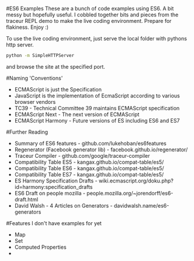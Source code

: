 #ES6 Examples
These are a bunch of code examples using ES6. A bit messy but hopefully useful. I cobbled together bits and pieces from the traceur REPL demo to make the live coding environment. Prepare for flakiness. Enjoy :)

To use the live coding environment, just serve the local folder with pythons http server.
```bash
python -m SimpleHTTPServer
```
and browse the site at the specified port.

#Naming 'Conventions'
- ECMAScript is just the Specification
- JavaScript is the implementation of EcmaScript according to various browser vendors
- TC39 - Technical Committee 39 maintains ECMAScript specification
- ECMAScript Next - The next version of ECMAScript
- ECMAScript Harmony - Future versions of ES including ES6 and ES7

#Further Reading
- Summary of ES6 features                   - github.com/lukehoban/es6features
- Regenerator (Facebook generator lib)      - facebook.github.io/regenerator/
- Traceur Compiler                          - github.com/google/traceur-compiler
- Compatibility Table ES5                   - kangax.github.io/compat-table/es5/
- Compatibility Table ES6                   - kangax.github.io/compat-table/es5/
- Compatibility Table ES7                   - kangax.github.io/compat-table/es5/
- ES Harmony Specification Drafts           - wiki.ecmascript.org/doku.php?id=harmony:specification_drafts
- ES6 Draft on people mozilla               - people.mozilla.org/~jorendorff/es6-draft.html
- David Walsh - 4 Articles on Generators    - davidwalsh.name/es6-generators


#Features I don't have examples for yet
- Map
- Set
- Computed Properties
- 

